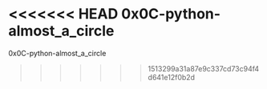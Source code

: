 <<<<<<< HEAD
 0x0C-python-almost_a_circle
=======
0x0C-python-almost_a_circle
>>>>>>> 1513299a31a87e9c337cd73c94f4d641e12f0b2d
